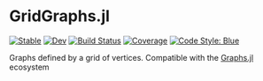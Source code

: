 # GridGraphs.jl

[![Stable](https://img.shields.io/badge/docs-stable-blue.svg)](https://gdalle.github.io/GridGraphs.jl/)
[![Dev](https://img.shields.io/badge/docs-dev-blue.svg)](https://gdalle.github.io/GridGraphs.jl/dev)
[![Build Status](https://github.com/gdalle/GridGraphs.jl/actions/workflows/CI.yml/badge.svg?branch=main)](https://github.com/gdalle/GridGraphs.jl/actions/workflows/CI.yml?query=branch%3Amain)
[![Coverage](https://codecov.io/gh/gdalle/GridGraphs.jl/branch/main/graph/badge.svg)](https://codecov.io/gh/gdalle/GridGraphs.jl)
[![Code Style: Blue](https://img.shields.io/badge/code%20style-blue-4495d1.svg)](https://github.com/invenia/BlueStyle)

Graphs defined by a grid of vertices. Compatible with the [Graphs.jl](https://github.com/JuliaGraphs/Graphs.jl) ecosystem
